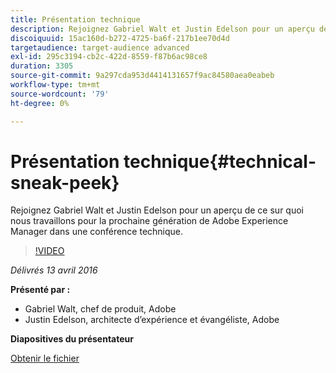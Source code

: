 ```yaml
---
title: Présentation technique
description: Rejoignez Gabriel Walt et Justin Edelson pour un aperçu de ce sur quoi nous travaillons pour la prochaine génération de Adobe Experience Manager dans une conférence technique.
discoiquuid: 15ac160d-b272-4725-ba6f-217b1ee70d4d
targetaudience: target-audience advanced
exl-id: 295c3194-cb2c-422d-8559-f87b6ac98ce8
duration: 3305
source-git-commit: 9a297cda953d4414131657f9ac84580aea0eabeb
workflow-type: tm+mt
source-wordcount: '79'
ht-degree: 0%

---
```


# Présentation technique{#technical-sneak-peek}

Rejoignez Gabriel Walt et Justin Edelson pour un aperçu de ce sur quoi nous travaillons pour la prochaine génération de Adobe Experience Manager dans une conférence technique.

>[!VIDEO](https://video.tv.adobe.com/v/19305/?quality=9)

*Délivrés 13 avril 2016*

**Présenté par :**

* Gabriel Walt, chef de produit, Adobe
* Justin Edelson, architecte d’expérience et évangéliste, Adobe

**Diapositives du présentateur**

[Obtenir le fichier](assets/aem-gems-041316-6-2-tech-preview.pdf)
<!--
[Get back to the Overview](https://helpx.adobe.com/experience-manager/kt/eseminars/gems/aem-index.html)
-->
